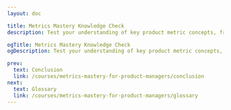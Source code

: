 ```yaml
---
layout: doc

title: Metrics Mastery Knowledge Check
description: Test your understanding of key product metric concepts, from the North Star Framework to AARRR and HEART. Solidify your learning and prove your mastery!

ogTitle: Metrics Mastery Knowledge Check
ogDescription: Test your understanding of key product metric concepts, from the North Star Framework to AARRR and HEART. Solidify your learning and prove your mastery!

prev:
  text: Conclusion
  link: /courses/metrics-mastery-for-product-managers/conclusion
next:
  text: Glossary
  link: /courses/metrics-mastery-for-product-managers/glossary
---
```

<script setup>
import MetricsMasteryQuiz from '../../components/course-elements/quiz/MetricsMasteryQuiz.vue'
</script>

<MetricsMasteryQuiz />
